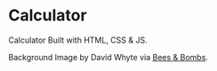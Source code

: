 # Calculator

Calculator Built with HTML, CSS & JS.

Background Image by David Whyte via [Bees & Bombs](https://beesandbombs.tumblr.com/).